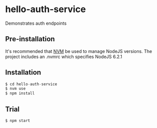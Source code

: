 # hello-auth-service

Demonstrates auth endpoints

## Pre-installation

It's recommended that [NVM](https://github.com/creationix/nvm) be used to manage NodeJS versions.
The project includes an .nvmrc which specifies NodeJS 6.2.1

## Installation

```javascript
$ cd hello-auth-service
$ nvm use
$ npm install
```

## Trial

```shell
$ npm start
```
